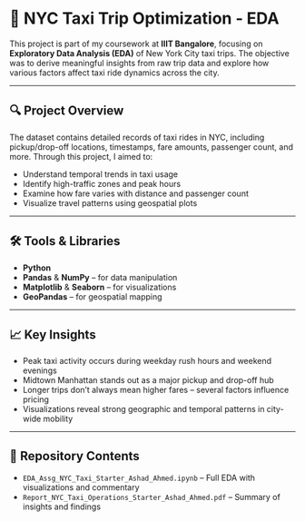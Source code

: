 # 🚖 NYC Taxi Trip Optimization - EDA

This project is part of my coursework at **IIIT Bangalore**, focusing on **Exploratory Data Analysis (EDA)** of New York City taxi trips. The objective was to derive meaningful insights from raw trip data and explore how various factors affect taxi ride dynamics across the city.

---

## 🔍 Project Overview

The dataset contains detailed records of taxi rides in NYC, including pickup/drop-off locations, timestamps, fare amounts, passenger count, and more. Through this project, I aimed to:

- Understand temporal trends in taxi usage
- Identify high-traffic zones and peak hours
- Examine how fare varies with distance and passenger count
- Visualize travel patterns using geospatial plots

---

## 🛠️ Tools & Libraries

- **Python**
- **Pandas** & **NumPy** – for data manipulation
- **Matplotlib** & **Seaborn** – for visualizations
- **GeoPandas** – for geospatial mapping

---

## 📈 Key Insights

- Peak taxi activity occurs during weekday rush hours and weekend evenings
- Midtown Manhattan stands out as a major pickup and drop-off hub
- Longer trips don’t always mean higher fares – several factors influence pricing
- Visualizations reveal strong geographic and temporal patterns in city-wide mobility

---

## 📂 Repository Contents

- `EDA_Assg_NYC_Taxi_Starter_Ashad_Ahmed.ipynb` – Full EDA with visualizations and commentary
- `Report_NYC_Taxi_Operations_Starter_Ashad_Ahmed.pdf` – Summary of insights and findings
